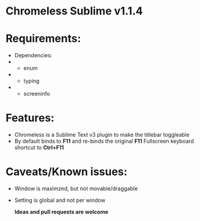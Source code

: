 # Chromeless Sublime v1.1.4



# Requirements:

* Dependencies:
* * enum
* * typing
* * screeninfo

# Features:
* Chromeless is a Sublime Text v3 plugin to make the titlebar toggleable
* By default binds to **F11** and re-binds the original **F11** Fullscreen keyboard shortcut to **Ctrl+F11**

# Caveats/Known issues:
* Window is maximzed, but not movable/draggable
* Setting is global and not per window




	**Ideas and pull requests are welcome**



